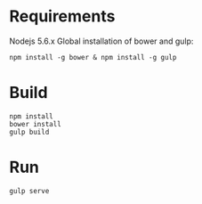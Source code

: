 Requirements
============
Nodejs 5.6.x
Global installation of bower and gulp:

```
npm install -g bower & npm install -g gulp
```

Build
=====
```
npm install
bower install
gulp build
```

Run
===
```
gulp serve
```